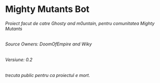 # Mighty Mutants Bot
###### Proiect facut de catre Ghosty and m0untain, pentru comunitatea Mighty Mutants
###### Source Owners: DoomOfEmpire and Wiky
###### Versiune: 0.2
###### trecuta public pentru ca proiectul e mort.

